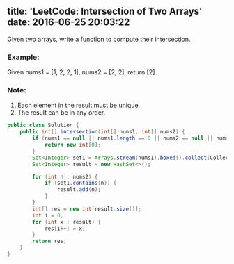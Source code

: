 title: 'LeetCode: Intersection of Two Arrays'
date: 2016-06-25 20:03:22
---

Given two arrays, write a function to compute their intersection.

### Example:
Given nums1 = [1, 2, 2, 1], nums2 = [2, 2], return [2].

### Note:
1. Each element in the result must be unique.
2. The result can be in any order.

```java
public class Solution {
    public int[] intersection(int[] nums1, int[] nums2) {
        if (nums1 == null || nums1.length == 0 || nums2 == null || nums2.length == 0) {
            return new int[0];
        }
        Set<Integer> set1 = Arrays.stream(nums1).boxed().collect(Collectors.toSet());
        Set<Integer> result = new HashSet<>();

        for (int n : nums2) {
            if (set1.contains(n)) {
                result.add(n);
            }
        }
        int[] res = new int[result.size()];
        int i = 0;
        for (int x : result) {
            res[i++] = x;
        }
        return res;
    }
}
```